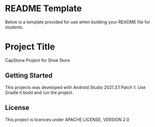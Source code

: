 # README Template

Below is a template provided for use when building your README file for students.

# Project Title

CapStone Project for Shoe Store

## Getting Started

This projects was developed with Android Studio 2021.3.1 Patch 1.
Use Gradle ti build and run the project. 

## License
This project is licences under APACHE LICENSE, VERSION 2.0 
